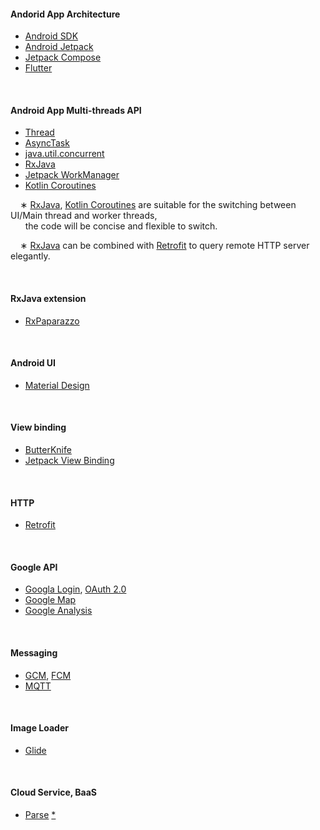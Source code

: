 #### Andorid App Architecture

- [Android SDK](https://developer.android.com/guide/components/fundamentals)
- [Android Jetpack](https://developer.android.com/jetpack)
- [Jetpack Compose](https://developer.android.com/jetpack/compose)
- [Flutter](https://flutter.dev/?gclid=Cj0KCQjwpdqDBhCSARIsAEUJ0hMdR2oWy7z1gZjCunnyttwc72u1_WeQt7kKgTPZJZOMSBGukRthx3waAu-yEALw_wcB&gclsrc=aw.ds)


</br>

#### Android App Multi-threads API

- [Thread](https://developer.android.com/reference/java/lang/Thread)
- [AsyncTask](https://www.google.com/url?client=internal-element-cse&cx=000521750095050289010:zpcpi1ea4s8&q=https://developer.android.com/reference/android/os/AsyncTask&sa=U&ved=2ahUKEwiF0L7F8f3vAhW9xosBHfY7DaEQFjAAegQIAhAB&usg=AOvVaw1kT9NqmBAtdKl_ofOEpNim)
- [java.util.concurrent](https://developer.android.com/reference/java/util/concurrent/package-summary)
- [RxJava](https://github.com/ReactiveX/RxJava)
- [Jetpack WorkManager](https://developer.android.com/topic/libraries/architecture/workmanager)
- [Kotlin Coroutines](https://developer.android.com/kotlin/coroutines)

&nbsp; &nbsp; ∗ [RxJava](https://github.com/ReactiveX/RxJava), [Kotlin Coroutines](https://developer.android.com/kotlin/coroutines) are suitable for the switching between UI/Main thread and worker threads,
</br> &nbsp; &nbsp; &nbsp; the code will be concise and flexible to switch.


&nbsp; &nbsp; ∗ [RxJava](https://github.com/ReactiveX/RxJava) can be combined with [Retrofit](https://square.github.io/retrofit/) to query remote HTTP server elegantly.

</br>

#### RxJava extension

- [RxPaparazzo](https://github.com/miguelbcr/RxPaparazzo)


</br>

#### Android UI

- [Material Design](https://developer.android.com/guide/topics/ui/look-and-feel)



</br>

#### View binding
- [ButterKnife](https://github.com/JakeWharton/butterknife)
- [Jetpack View Binding](https://developer.android.com/topic/libraries/view-binding)

</br>

#### HTTP
- [Retrofit](https://square.github.io/retrofit/)


</br>

#### Google API

- [Googla Login](https://developers.google.com/identity/sign-in/web/sign-in), [OAuth 2.0](https://developers.google.com/identity/protocols/oauth2)
- [Google Map](https://developers.google.com/maps?hl=zh-tw)
- [Google Analysis](https://developers.google.com/analytics/devguides/reporting/core/v4)

</br>

#### Messaging

- [GCM](https://developers.google.com/cloud-messaging), [FCM](https://firebase.google.com/docs/cloud-messaging)
- [MQTT](https://mqtt.org/)


</br>

#### Image Loader

- [Glide](https://github.com/bumptech/glide)


</br>

#### Cloud Service, BaaS
- [Parse](https://parseplatform.org/) [*](https://zhuanlan.zhihu.com/p/61617125)